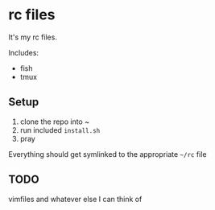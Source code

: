 # rc files

It's my rc files.

Includes:

* fish
* tmux

## Setup

1. clone the repo into ~
2. run included `install.sh`
3. pray

Everything should get symlinked to the appropriate `~/rc` file

## TODO

vimfiles and whatever else I can think of
